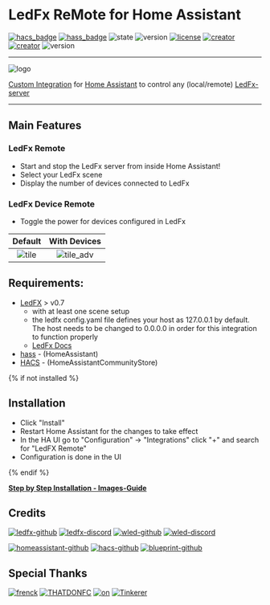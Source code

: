 # LedFx ReMote for Home Assistant

[![hacs_badge](https://img.shields.io/badge/HACS-Custom-blue.svg?logo=home-assistant&logoColor=white)](https://github.com/custom-components/hacs) [![hass_badge](https://img.shields.io/badge/HASS-Integration-blue.svg?logo=home-assistant&logoColor=white)](https://github.com/custom-components/hacs) ![state](https://img.shields.io/badge/STATE-beta-blue.svg?logo=github&logoColor=white) ![version](https://img.shields.io/github/v/release/YeonV/ledfxrm?label=VERSION&logo=git&logoColor=white) [![license](https://img.shields.io/badge/LICENSE-MIT-blue.svg?logo=github&logoColor=white)](https://github.com/YeonV/ledfxrm/blob/main/LICENSE) [![creator](https://img.shields.io/badge/CREATOR-Yeon-blue.svg?logo=github&logoColor=white)](https://github.com/YeonV) [![creator](https://img.shields.io/badge/A.K.A-Blade-darkred.svg?logo=github&logoColor=white)](https://github.com/YeonV)
![version](https://img.shields.io/github/workflow/status/YeonV/ledfxrm/Cron%20actions?label=HACS%20Cron&logo=github-actions&logoColor=white)

---

![logo](https://user-images.githubusercontent.com/28861537/99007089-cac6e100-2543-11eb-99d3-01bf0b487d29.png)

[Custom Integration](https://github.com/hacs/integration) for [Home Assistant](https://github.com/home-assistant) to control any (local/remote) [LedFx-server](https://github.com/ahodges9/LedFx)

---

## Main Features

### LedFx Remote

- Start and stop the LedFx server from inside Home Assistant!
- Select your LedFx scene
- Display the number of devices connected to LedFx

### LedFx Device Remote

- Toggle the power for devices configured in LedFx

| Default | With Devices |
|:-------:|:------------:|
| ![tile](https://github.com/YeonV/ledfxrm/raw/main/docs/tile.png) | ![tile_adv](https://github.com/YeonV/ledfxrm/raw/main/docs/tile_adv.png) |

## Requirements:

- [LedFX](https://github.com/ahodges9/LedFx) > v0.7
  - with at least one scene setup
  - the ledfx config.yaml file defines your host as 127.0.0.1 by default. The host needs to be changed to  0.0.0.0 in order for this integration to function properly
  - [LedFx Docs](https://ledfx.readthedocs.io/en/docs/)
- [hass](https://github.com/home-assistant) - (HomeAssistant)
- [HACS](https://hacs.xyz/) - (HomeAssistantCommunityStore)

{% if not installed %}

## Installation

- Click "Install"
- Restart Home Assistant for the changes to take effect
- In the HA UI go to "Configuration" -> "Integrations" click "+" and search for "LedFX Remote"
- Configuration is done in the UI

{% endif %}

**[Step by Step Installation - Images-Guide](https://github.com/YeonV/ledfxrm/wiki/Step-by-Step-Images)**

## Credits

[![ledfx-github](https://img.shields.io/badge/Github-LedFX-blue.svg?logo=github&logoColor=white)](https://github.com/ahodges9/LedFx/tree/dev/ledfx) [![ledfx-discord](https://img.shields.io/badge/Discord-LedFX-blue.svg?logo=discord&logoColor=white)](https://discord.gg/wJ755dY) [![wled-github](https://img.shields.io/badge/Github-WLED-blue.svg?logo=github&logoColor=white)](https://github.com/Aircoookie/WLED) [![wled-discord](https://img.shields.io/badge/Discord-WLED-blue.svg?logo=discord&logoColor=white)](https://discord.gg/KuqP7NE)

[![homeassistant-github](https://img.shields.io/badge/Github-HomeAssistant-blue.svg?logo=github&logoColor=white)](https://github.com/home-assistant) [![hacs-github](https://img.shields.io/badge/Github-HACS-blue.svg?logo=github&logoColor=white)](https://github.com/hacs/) [![blueprint-github](https://img.shields.io/badge/Github-blueprint-blue.svg?logo=github&logoColor=white)](https://github.com/custom-components/blueprint)

## Special Thanks

[![frenck](https://img.shields.io/badge/Github-Frenck-blue.svg?logo=github&logoColor=white)](https://github.com/frenck) [![THATDONFC](https://img.shields.io/badge/Github-THATDONFC-blue.svg?logo=github&logoColor=white)](https://github.com/THATDONFC) [![on](https://img.shields.io/badge/Github-On-blue.svg?logo=github&logoColor=white)](https://github.com/OnFreund) [![Tinkerer](https://img.shields.io/badge/Github-Tinkerer-blue.svg?logo=github&logoColor=white)](https://github.com/DubhAd)
